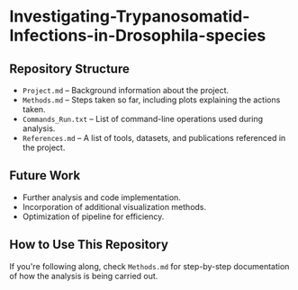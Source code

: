 # Investigating-Trypanosomatid-Infections-in-Drosophila-species

## Repository Structure  
- `Project.md` – Background information about the project.  
- `Methods.md` – Steps taken so far, including plots explaining the actions taken.  
- `Commands_Run.txt` – List of command-line operations used during analysis. 
- `References.md` – A list of tools, datasets, and publications referenced in the project.  

## Future Work  
- Further analysis and code implementation.  
- Incorporation of additional visualization methods.  
- Optimization of pipeline for efficiency.  

## How to Use This Repository  
If you're following along, check `Methods.md` for step-by-step documentation of how the analysis is being carried out.  
